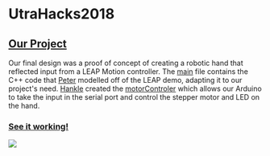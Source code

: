 # UtraHacks2018

##  [Our Project](https://devpost.com/software/iron-man-emulator#updates)

Our final design was a proof of concept of creating a robotic hand that reflected input from a LEAP Motion controller. The [main](./main.cpp) file contains the C++ code that [Peter](https://github.com/petermaksymo) modelled off of the LEAP demo, adapting it to our project's need. [Hankle](https://github.com/AnonymousHankle) created the [motorControler](./motorControler.ino) which allows our Arduino to take the input in the serial port and control the stepper motor and LED on the hand.

### [See it working!](https://photos.app.goo.gl/kRqLDjHhnQDLqfXd9)

![](https://challengepost-s3-challengepost.netdna-ssl.com/photos/production/software_photos/000/716/701/datas/gallery.jpg)
